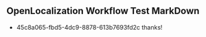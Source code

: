 ## OpenLocalization Workflow Test MarkDown
* 45c8a065-fbd5-4dc9-8878-613b7693fd2c thanks!

<!--HONumber=Aug16_HO1-->


